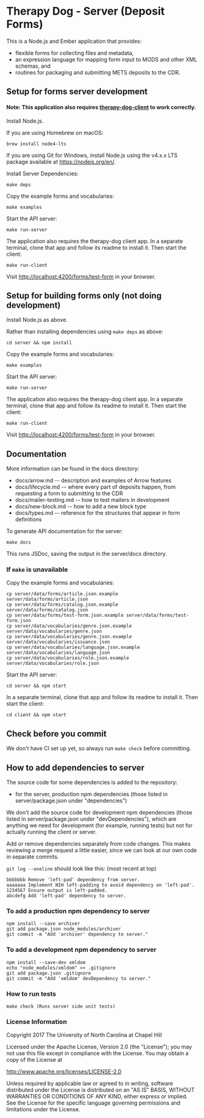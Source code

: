 # Therapy Dog - Server (Deposit Forms)

This is a Node.js and Ember application that provides:

  - flexible forms for collecting files and metadata,
  - an expression language for mapping form input to MODS and other XML schemas, and
  - routines for packaging and submitting METS deposits to the CDR.

## Setup for forms server development

#### Note: This application also requires [therapy-dog-client](https://github.com/UNC-Libraries/therapy-dog-client) to work correctly.

Install Node.js.

If you are using Homebrew on macOS:

    brew install node4-lts

If you are using Git for Windows, install Node.js using the v4.x.x LTS package available at <https://nodejs.org/en/>.

Install Server Dependencies:

    make deps

Copy the example forms and vocabularies:

    make examples

Start the API server:

    make run-server

The application also requires the therapy-dog client app. 
In a separate terminal, clone that app and follow its readme to install it. 
Then start the client:

    make run-client

Visit <http://localhost:4200/forms/test-form> in your browser.

## Setup for building forms only (not doing development)

Install Node.js as above.

Rather than installing dependencies using `make deps` as above:

    cd server && npm install

Copy the example forms and vocabularies:

    make examples

Start the API server:

    make run-server

The application also requires the therapy-dog client app. 
In a separate terminal, clone that app and follow its readme to install it. 
Then start the client:

    make run-client

Visit <http://localhost:4200/forms/test-form> in your browser.

## Documentation

More information can be found in the docs directory:

- docs/arrow.md -- description and examples of Arrow features
- docs/lifecycle.md -- where every part of deposits happen, from requesting a form to submitting to the CDR
- docs/mailer-testing.md -- how to test mailers in development
- docs/new-block.md -- how to add a new block type
- docs/types.md -- reference for the structures that appear in form definitions

To generate API documentation for the server:

    make docs

This runs JSDoc, saving the output in the server/docs directory.

### If `make` is unavailable

Copy the example forms and vocabularies:

    cp server/data/forms/article.json.example server/data/forms/article.json
    cp server/data/forms/catalog.json.example server/data/forms/catalog.json
    cp server/data/forms/test-form.json.example server/data/forms/test-form.json
    cp server/data/vocabularies/genre.json.example server/data/vocabularies/genre.json
    cp server/data/vocabularies/genre.json.example server/data/vocabularies/issuance.json
    cp server/data/vocabularies/language.json.example server/data/vocabularies/language.json
    cp server/data/vocabularies/role.json.example server/data/vocabularies/role.json

Start the API server:

    cd server && npm start

In a separate terminal, clone that app and follow its readme to install it. Then start the client:

    cd client && npm start

## Check before you commit

We don't have CI set up yet, so always run `make check` before committing.

## How to add dependencies to server

The source code for some dependencies is added to the repository:

  - for the server, production npm dependencies (those listed in server/package.json under "dependencies")

We don't add the source code for development npm dependencies (those listed in server/package.json under "devDependencies"), which are anything we need for development (for example, running tests) but not for actually running the client or server.

Add or remove dependencies separately from code changes. This makes reviewing a merge request a little easier, since we can look at our own code in separate commits.

`git log --oneline` should look like this: (most recent at top)

    bbbbbbb Remove 'left-pad' dependency from server.
    aaaaaaa Implement NIH left-padding to avoid dependency on 'left-pad'.
    1234567 Ensure output is left-padded.
    abcdefg Add 'left-pad' dependency to server.

### To add a production npm dependency to server

    npm install --save archiver
    git add package.json node_modules/archiver
    git commit -m "Add 'archiver' dependency to server."

### To add a development npm dependency to server

    npm install --save-dev xmldom
    echo "node_modules/xmldom" >> .gitignore
    git add package.json .gitignore
    git commit -m "Add 'xmldom' devDependency to server."

### How to run tests

    make check (Runs server side unit tests)
   
### License Information
Copyright 2017 The University of North Carolina at Chapel Hill

Licensed under the Apache License, Version 2.0 (the "License");
you may not use this file except in compliance with the License.
You may obtain a copy of the License at

http://www.apache.org/licenses/LICENSE-2.0

Unless required by applicable law or agreed to in writing, software
distributed under the License is distributed on an "AS IS" BASIS,
WITHOUT WARRANTIES OR CONDITIONS OF ANY KIND, either express or implied.
See the License for the specific language governing permissions and
limitations under the License.
